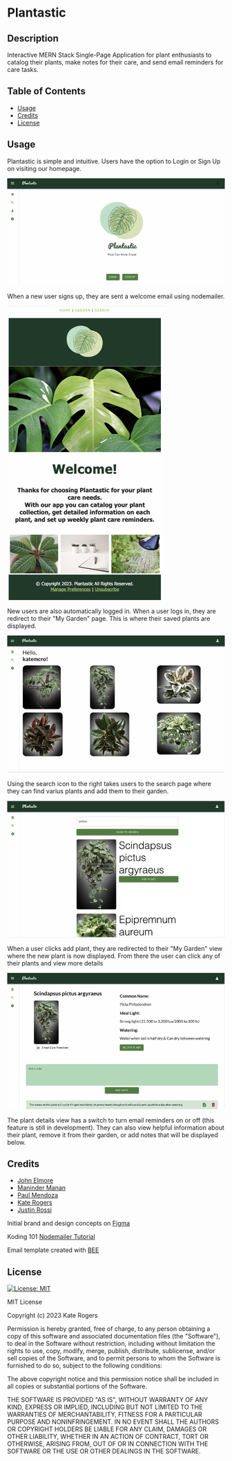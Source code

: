 # Plantastic

## Description

Interactive MERN Stack Single-Page Application for plant enthusiasts to catalog their plants, make notes for their care, and send email reminders for care tasks.

## Table of Contents

- [Usage](#usage)
- [Credits](#credits)
- [License](#license)

## Usage

Plantastic is simple and intuitive. Users have the option to Login or Sign Up on visiting our homepage.

![Plantastic Homepage](/client/public/SS_Home.png)

When a new user signs up, they are sent a welcome email using nodemailer.

![Welcome Email](/client/public/SS_NewUserEmail.png)

New users are also automatically logged in. When a user logs in, they are redirect to their "My Garden" page. This is where their saved plants are displayed.

![My Garden View](/client/public/SS_MyGarden.png)

Using the search icon to the right takes users to the search page where they can find varius plants and add them to their garden.

![Search View](/client/public/SS_Search.png)

When a user clicks add plant, they are redirected to their "My Garden" view where the new plant is now displayed. From there the user can click any of their plants and view more details

![Plant Details View](/client/public/SS_PlantDetails.png)

The plant details view has a switch to turn email reminders on or off (this feature is still in development). They can also view helpful information about their plant, remove it from their garden, or add notes that will be displayed below.



## Credits

- [John Elmore](https://github.com/Letmego1st)
- [Maninder Manan](https://github.com/ManinderManan)
- [Paul Mendoza](https://github.com/pvmend)
- [Kate Rogers](https://github.com/KateMcRo)
- [Justin Rossi](https://github.com/Jrossi425)

Initial brand and design concepts on [Figma](https://www.figma.com/file/m8oHehHSpRv4UVn1XF3o66/Untitled?type=design&node-id=0%3A1&mode=design&t=EyK7GTrJV3yFUNgD-1)

Koding 101 [Nodemailer Tutorial](https://www.youtube.com/watch?v=MJhsVDpYzQs)

Email template created with [BEE](https://beefree.io/)

## License

[![License: MIT](https://img.shields.io/badge/License-MIT-yellow.svg)](https://opensource.org/licenses/MIT)

MIT License

Copyright (c) 2023 Kate Rogers

Permission is hereby granted, free of charge, to any person obtaining a copy
of this software and associated documentation files (the "Software"), to deal
in the Software without restriction, including without limitation the rights
to use, copy, modify, merge, publish, distribute, sublicense, and/or sell
copies of the Software, and to permit persons to whom the Software is
furnished to do so, subject to the following conditions:

The above copyright notice and this permission notice shall be included in all
copies or substantial portions of the Software.

THE SOFTWARE IS PROVIDED "AS IS", WITHOUT WARRANTY OF ANY KIND, EXPRESS OR
IMPLIED, INCLUDING BUT NOT LIMITED TO THE WARRANTIES OF MERCHANTABILITY,
FITNESS FOR A PARTICULAR PURPOSE AND NONINFRINGEMENT. IN NO EVENT SHALL THE
AUTHORS OR COPYRIGHT HOLDERS BE LIABLE FOR ANY CLAIM, DAMAGES OR OTHER
LIABILITY, WHETHER IN AN ACTION OF CONTRACT, TORT OR OTHERWISE, ARISING FROM,
OUT OF OR IN CONNECTION WITH THE SOFTWARE OR THE USE OR OTHER DEALINGS IN THE
SOFTWARE.
